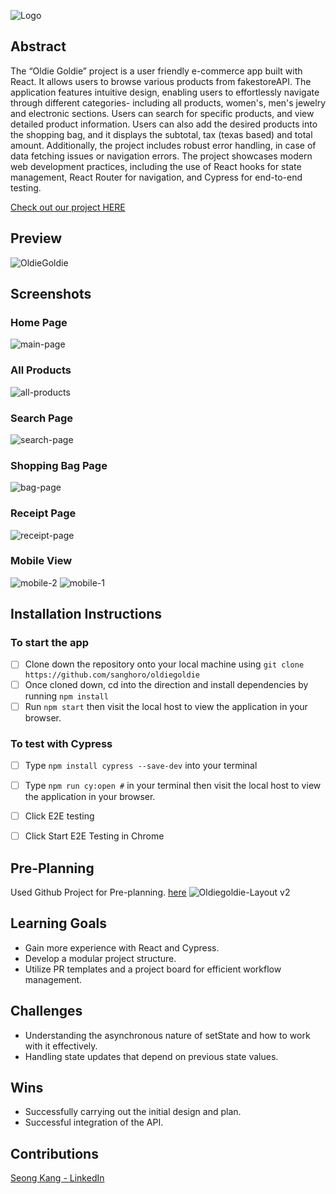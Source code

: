 ![Logo](https://github.com/user-attachments/assets/b2d5e8b3-b054-4d4a-9e83-49504a035633)


## Abstract
The “Oldie Goldie” project is a user friendly e-commerce app built with React. It allows users to browse various products from fakestoreAPI.
The application features intuitive design, enabling users to effortlessly navigate through different categories- including all products, women's, men's jewelry and electronic sections.
Users can search for specific products, and view detailed product information. Users can also add the desired products into the shopping bag, and it displays the subtotal, tax (texas based) and total amount.
Additionally, the project includes robust error handling, in case of data fetching issues or navigation errors. 
The project showcases modern web development practices, including the use of React hooks for state management, React Router for navigation, and Cypress for end-to-end testing. 

[Check out our project HERE](https://oldie-goldie-et65dg1lg-seongs-projects-6f1afc27.vercel.app/)

## Preview
![OldieGoldie](https://github.com/user-attachments/assets/d4b35a85-ff04-464c-8d03-278517f22039)


## Screenshots
### Home Page
![main-page](https://github.com/user-attachments/assets/f106c89a-c1ef-42b5-923e-81d1b3a3f44e)

### All Products
![all-products](https://github.com/user-attachments/assets/73d2b212-fa3b-4587-a659-c3f930a063ce)

### Search Page
![search-page](https://github.com/user-attachments/assets/00fd63cd-0e5d-486b-9823-2964086efd2b)

### Shopping Bag Page
![bag-page](https://github.com/user-attachments/assets/7dc08580-243d-4edf-ab68-feb82f4fe47f)

### Receipt Page
![receipt-page](https://github.com/user-attachments/assets/2e734ee2-e654-4a39-9093-6518b442e543)

### Mobile View
![mobile-2](https://github.com/user-attachments/assets/bc69a3b4-32b5-45b6-bfd6-a937f0190e19)
![mobile-1](https://github.com/user-attachments/assets/273e9c5b-008b-4a44-9763-aaf17162b249)


## Installation Instructions
### To start the app
- [ ]  Clone down the repository onto your local machine using `git clone https://github.com/sanghoro/oldiegoldie`
- [ ]  Once cloned down, cd into the direction and install dependencies by running `npm install`
- [ ]  Run `npm start` then visit the local host to view the application in your browser.

### To test with Cypress
- [ ]  Type `npm install cypress --save-dev` into your terminal
- [ ]  Type `npm run cy:open #` in your terminal then visit the local host to view the application in your browser.
- [ ]  Click E2E testing
- [ ]  Click Start E2E Testing in Chrome


## Pre-Planning
Used Github Project for Pre-planning. [here](https://github.com/users/sanghoro/projects/13)
![Oldiegoldie-Layout v2](https://github.com/user-attachments/assets/be89b08b-c3f0-42da-b64d-f2ce74eab67e)



## Learning Goals
  * Gain more experience with React and Cypress.
  * Develop a modular project structure.
  * Utilize PR templates and a project board for efficient workflow management.
  
## Challenges
  * Understanding the asynchronous nature of setState and how to work with it effectively.
  * Handling state updates that depend on previous state values.
  
## Wins
* Successfully carrying out the initial design and plan.
* Successful integration of the API.

## Contributions
[Seong Kang - LinkedIn](https://www.linkedin.com/in/seong-kang/)
